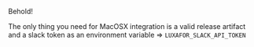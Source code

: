 Behold!

The only thing you need for MacOSX integration is a valid release artifact and a slack token as an environment variable => `LUXAFOR_SLACK_API_TOKEN`
